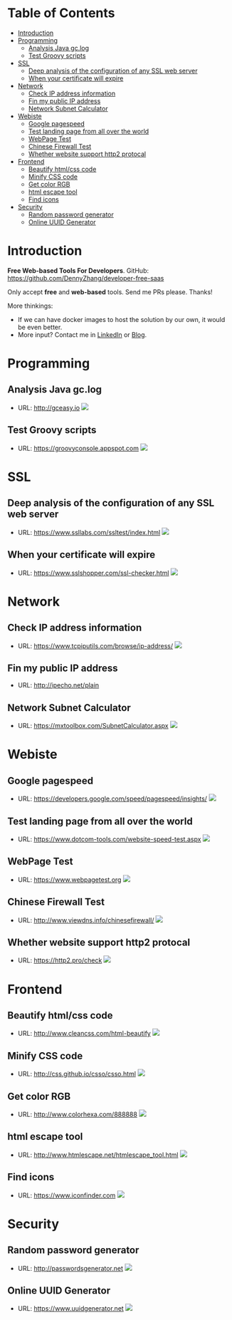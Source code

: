 Table of Contents
=================

   * [Introduction](#introduction)
   * [Programming](#programming)
      * [Analysis Java gc.log](#analysis-java-gclog)
      * [Test Groovy scripts](#test-groovy-scripts)
   * [SSL](#ssl)
      * [Deep analysis of the configuration of any SSL web server](#deep-analysis-of-the-configuration-of-any-ssl-web-server)
      * [When your certificate will expire](#when-your-certificate-will-expire)
   * [Network](#network)
      * [Check IP address information](#check-ip-address-information)
      * [Fin my public IP address](#fin-my-public-ip-address)
      * [Network Subnet Calculator](#network-subnet-calculator)
   * [Webiste](#webiste)
      * [Google pagespeed](#google-pagespeed)
      * [Test landing page from all over the world](#test-landing-page-from-all-over-the-world)
      * [WebPage Test](#webpage-test)
      * [Chinese Firewall Test](#chinese-firewall-test)
      * [Whether website support http2 protocal](#whether-website-support-http2-protocal)
   * [Frontend](#frontend)
      * [Beautify html/css code](#beautify-htmlcss-code)
      * [Minify CSS code](#minify-css-code)
      * [Get color RGB](#get-color-rgb)
      * [html escape tool](#html-escape-tool)
      * [Find icons](#find-icons)
   * [Security](#security)
      * [Random password generator](#random-password-generator)
      * [Online UUID Generator](#online-uuid-generator)

# Introduction
**Free Web-based Tools For Developers**. GitHub: https://github.com/DennyZhang/developer-free-saas

Only accept **free** and **web-based** tools. Send me PRs please. Thanks!

More thinkings:
- If we can have docker images to host the solution by our own, it would be even better.
- More input? Contact me in [LinkedIn](https://www.linkedin.com/in/dennyzhang001) or [Blog](https://www.dennyzhang.com/tools).

# Programming
## Analysis Java gc.log
- URL: http://gceasy.io
![](./images/gceasy-java-gc.jpg)
## Test Groovy scripts
- URL: https://groovyconsole.appspot.com
![](./images/run-groovy.png)

# SSL
## Deep analysis of the configuration of any SSL web server
- URL: https://www.ssllabs.com/ssltest/index.html
![](./images/ssl-lab-test.png)
## When your certificate will expire
- URL: https://www.sslshopper.com/ssl-checker.html
![](./images/ssl-check-expiration.jpg)


# Network
## Check IP address information
- URL: https://www.tcpiputils.com/browse/ip-address/
![](./images/check-ip-address.png)
## Fin my public IP address
- URL: http://ipecho.net/plain
## Network Subnet Calculator
- URL: https://mxtoolbox.com/SubnetCalculator.aspx
![](./images/subnet-caculator.png)

# Webiste
## Google pagespeed
- URL: https://developers.google.com/speed/pagespeed/insights/
![](./images/google-pagespeed.png)
## Test landing page from all over the world
- URL: https://www.dotcom-tools.com/website-speed-test.aspx
![](./images/dotcom-tools.png)
## WebPage Test
- URL: https://www.webpagetest.org
![](./images/webpage-test.png)
## Chinese Firewall Test
- URL: http://www.viewdns.info/chinesefirewall/
![](./images/chinese-firewall-test.png)
## Whether website support http2 protocal
- URL: https://http2.pro/check
![](./images/check-http2.png)

# Frontend
## Beautify html/css code
- URL: http://www.cleancss.com/html-beautify
![](./images/html-beautify.png)
## Minify CSS code
- URL: http://css.github.io/csso/csso.html
![](./images/minfy-css.png)
## Get color RGB
- URL: http://www.colorhexa.com/888888
![](./images/rgb-color.png)
## html escape tool
- URL: http://www.htmlescape.net/htmlescape_tool.html
![](./images/html-escape.png)

## Find icons
- URL: https://www.iconfinder.com
![](./images/find-icon.png)

# Security
## Random password generator
- URL: http://passwordsgenerator.net
![](./images/passwords-generator.png)

## Online UUID Generator
- URL: https://www.uuidgenerator.net
![](./images/uuid_generator.png)

